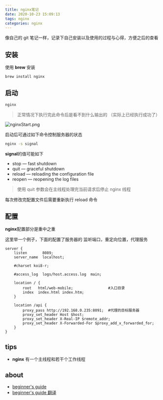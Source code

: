 ```yaml
---
title: nginx笔记
date: 2020-10-23 15:09:13
tags: nginx
categories: nginx
---
```


像自己的 git 笔记一样，记录下自己安装以及使用的过程与心得，方便之后的查看

<!--more-->



## 安装 ##

使用 **brew** 安装

```bash
brew install nginx
```

## 启动 ##

```bash
nginx
```
> 正常情况下执行完此命令后是看不到什么输出的 （实际上已经执行成功了）

![nginxStart.png](http://ww1.sinaimg.cn/large/40c136bfgy1gk3p0cgqt2j20g7037t9x.jpg)

启动后可通过如下命令控制服务器的状态

```bash
nginx -s signal
```

**signal**的值可能如下

* stop — fast shutdown
* quit — graceful shutdown
* reload — reloading the configuration file
* reopen — reopening the log files

> 使用 quit 参数会在主线程处理完当前请求后停止 nginx 线程

每次修改完配置文件后需要重新执行 reload 命令





## 配置 ##

**nginx**配置部分是重中之重

这里举一个例子，下面的配置了服务器的 监听端口，重定向位置，代理服务

```nginx
server {
    listen       8089;
    server_name  localhost;

    #charset koi8-r;

    #access_log  logs/host.access.log  main;

    location / {
        root   html/web-mobile;                #入口目录
        index  index.html index.htm;
    }

    location /api {
        proxy_pass http://192.168.0.235:8091;  #代理的目标服务器
        proxy_set_header Host $host;
        proxy_set_header X-Real-IP $remote_addr;
        proxy_set_header X-Forwarded-For $proxy_add_x_forwarded_for;
    }
}
```


## tips ##

* **nginx** 有一个主线程和若干个工作线程

## about ##

* [beginner's guide](https://nginx.org/en/docs/beginners_guide.html)
* [beginner's guide 翻译](https://blog.imkasen.com/nginx-beginner-guide-zh.html)